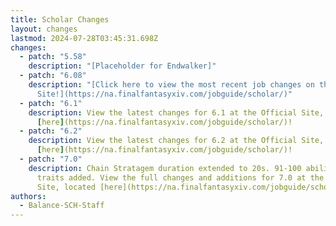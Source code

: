 ```yaml
---
title: Scholar Changes
layout: changes
lastmod: 2024-07-28T03:45:31.698Z
changes:
  - patch: "5.58"
    description: "[Placeholder for Endwalker]"
  - patch: "6.08"
    description: "[Click here to view the most recent job changes on the Official
      Site!](https://na.finalfantasyxiv.com/jobguide/scholar/)"
  - patch: "6.1"
    description: View the latest changes for 6.1 at the Official Site, located
      [here](https://na.finalfantasyxiv.com/jobguide/scholar/)!
  - patch: "6.2"
    description: View the latest changes for 6.2 at the Official Site, located
      [here](https://na.finalfantasyxiv.com/jobguide/scholar/)!
  - patch: "7.0"
    description: Chain Stratagem duration extended to 20s. 91-100 abilities and
      traits added. View the full changes and additions for 7.0 at the Official
      Site, located [here](https://na.finalfantasyxiv.com/jobguide/scholar/)!
authors:
  - Balance-SCH-Staff
---
```

